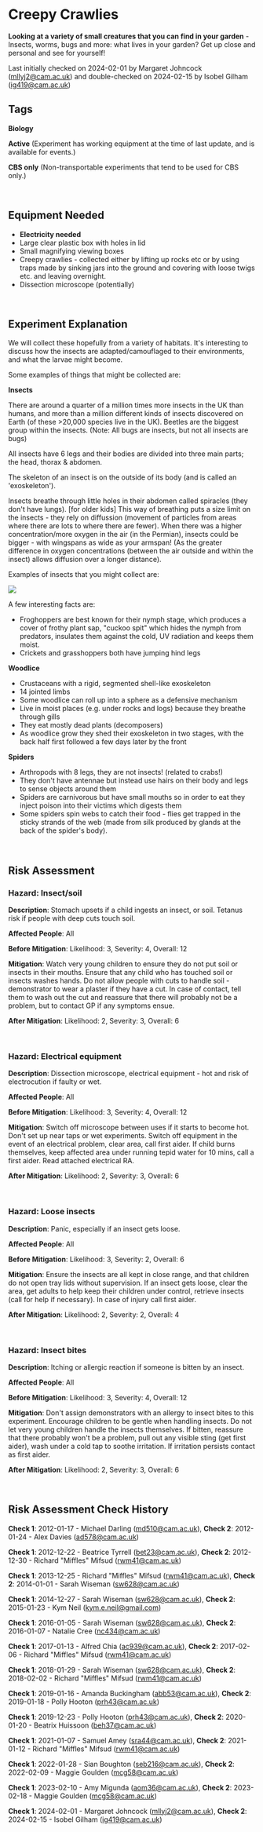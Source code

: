 # Creepy Crawlies

**Looking at a variety of small creatures that you can find in your garden** - Insects, worms, bugs and more: what lives in your garden? Get up close and personal and see for yourself!

Last initially checked on 2024-02-01 by Margaret Johncock (mllyj2@cam.ac.uk) and double-checked on 2024-02-15 by Isobel Gilham  (ig419@cam.ac.uk)

## Tags
<!--- Start Tags (DO NOT REMOVE THIS COMMENT) --->

**Biology**

**Active** (Experiment has working equipment at the time of last update, and is available for events.)

**CBS only** (Non-transportable experiments that tend to be used for CBS only.)
<!--- End Tags (DO NOT REMOVE THIS COMMENT) --->

<br/>

## Equipment Needed 
- **Electricity needed**
- Large clear plastic box with holes in lid
- Small magnifying viewing boxes
- Creepy crawlies - collected either by lifting up rocks etc or by using traps made by sinking jars into the ground and covering with loose twigs etc. and leaving overnight.
- Dissection microscope (potentially)

<br/>

## Experiment Explanation 

We will collect these hopefully from a variety of habitats. It's interesting to discuss how the insects are adapted/camouflaged to their environments, and what the larvae might become.

Some examples of things that might be collected are:

**Insects**

There are around a quarter of a million times more insects in the UK than humans, and more than a million different kinds of insects discovered on Earth (of these >20,000 species live in the UK). Beetles are the biggest group within the insects. (Note: All bugs are insects, but not all insects are bugs) 

All insects have 6 legs and their bodies are divided into three main parts; the head, thorax & abdomen.

The skeleton of an insect is on the outside of its body (and is called an 'exoskeleton').

Insects breathe through little holes in their abdomen called spiracles (they don't have lungs). [for older kids] This way of breathing puts a size limit on the insects - they rely on diffussion (movement of particles from areas where there are lots to where there are fewer). When there was a higher concentration/more oxygen in the air (in the Permian), insects could be bigger - with wingspans as wide as your armspan! (As the greater difference in oxygen concentrations (between the air outside and within the insect) allows diffusion over a longer distance).

Examples of insects that you might collect are:

![](http://www.srcf.ucam.org/chaos/sites/default/files/creepycrawlies1.jpg)

A few interesting facts are:
- Froghoppers are best known for their nymph stage, which produces a cover of frothy plant sap, "cuckoo spit" which hides the nymph from predators, insulates them against the cold, UV radiation and keeps them moist.
- Crickets and grasshoppers both have jumping hind legs

**Woodlice**
- Crustaceans with a rigid, segmented shell-like exoskeleton
- 14 jointed limbs
- Some woodlice can roll up into a sphere as a defensive mechanism
- Live in moist places (e.g. under rocks and logs) because they breathe through gills
- They eat mostly dead plants (decomposers)
- As woodlice grow they shed their exoskeleton in two stages, with the back half first followed a few days later by the front

**Spiders**
- Arthropods with 8 legs, they are not insects! (related to crabs!)
- They don't have antennae but instead use hairs on their body and legs to sense objects around them
- Spiders are carnivorous but have small mouths so in order to eat they inject poison into their victims which digests them
- Some spiders spin webs to catch their food - flies get trapped in the sticky strands of the web (made from silk produced by glands at the back of the spider's body).

<br/>

## Risk Assessment

### **Hazard**: Insect/soil

**Description**: Stomach upsets if a child ingests an insect, or soil. Tetanus risk if people with deep cuts touch soil.

**Affected People**: All

**Before Mitigation**: Likelihood: 3, Severity: 4, Overall: 12

**Mitigation**: Watch very young children to ensure they do not put soil or insects in their mouths. Ensure that any child who has touched soil or insects washes hands. Do not allow people with cuts to handle soil - demonstrator to wear a plaster if they have a cut.
In case of contact, tell them to wash out the cut and reassure that there will probably not be a problem, but to contact GP if any symptoms ensue.

**After Mitigation**: Likelihood: 2, Severity: 3, Overall: 6

<br/>

### **Hazard**: Electrical equipment

**Description**: Dissection microscope, electrical equipment - hot and risk of electrocution if faulty or wet.

**Affected People**: All

**Before Mitigation**: Likelihood: 3, Severity: 4, Overall: 12

**Mitigation**: Switch off microscope between uses if it starts to become hot. Don't set up near taps or wet experiments.
Switch off equipment in the event of an electrical problem, clear area, call first aider. If child burns themselves, keep affected area under running tepid water for 10 mins, call a first aider. Read attached electrical RA.

**After Mitigation**: Likelihood: 2, Severity: 3, Overall: 6

<br/>

### **Hazard**: Loose insects

**Description**: Panic, especially if an insect gets loose.

**Affected People**: All

**Before Mitigation**: Likelihood: 3, Severity: 2, Overall: 6

**Mitigation**: Ensure the insects are all kept in close range, and that children do not open tray lids without supervision. If an insect gets loose, clear the area, get adults to help keep their children under control, retrieve insects (call for help if necessary). In case of injury call first aider.

**After Mitigation**: Likelihood: 2, Severity: 2, Overall: 4

<br/>

### **Hazard**: Insect bites

**Description**: Itching or allergic reaction if someone is bitten by an insect.

**Affected People**: All

**Before Mitigation**: Likelihood: 3, Severity: 4, Overall: 12

**Mitigation**: Don't assign demonstrators with an allergy to insect bites to this experiment. Encourage children to be gentle when handling insects. Do not let very young children handle the insects themselves.
If bitten, reassure that there probably won't be a problem, pull out any visible sting (get first aider), wash under a cold tap to soothe irritation. If irritation persists contact as first aider.

**After Mitigation**: Likelihood: 2, Severity: 3, Overall: 6

<br/>

## Risk Assessment Check History 

**Check 1**: 2012-01-17 - Michael Darling (md510@cam.ac.uk), **Check 2**: 2012-01-24 - Alex Davies (ad578@cam.ac.uk)

**Check 1**: 2012-12-22 - Beatrice Tyrrell (bet23@cam.ac.uk), **Check 2**: 2012-12-30 - Richard "Miffles" Mifsud (rwm41@cam.ac.uk)

**Check 1**: 2013-12-25 - Richard "Miffles" Mifsud (rwm41@cam.ac.uk), **Check 2**: 2014-01-01 - Sarah Wiseman (sw628@cam.ac.uk)

**Check 1**: 2014-12-27 - Sarah Wiseman (sw628@cam.ac.uk), **Check 2**: 2015-01-23 - Kym Neil (kym.e.neil@gmail.com)

**Check 1**: 2016-01-05 - Sarah Wiseman (sw628@cam.ac.uk), **Check 2**: 2016-01-07 - Natalie Cree (nc434@cam.ac.uk)

**Check 1**: 2017-01-13 - Alfred Chia (ac939@cam.ac.uk), **Check 2**: 2017-02-06 - Richard "Miffles" Mifsud (rwm41@cam.ac.uk)

**Check 1**: 2018-01-29 - Sarah Wiseman (sw628@cam.ac.uk), **Check 2**: 2018-02-02 - Richard "Miffles" Mifsud (rwm41@cam.ac.uk)

**Check 1**: 2019-01-16 - Amanda Buckingham (abb53@cam.ac.uk), **Check 2**: 2019-01-18 - Polly Hooton (prh43@cam.ac.uk)

**Check 1**: 2019-12-23 - Polly Hooton (prh43@cam.ac.uk), **Check 2**: 2020-01-20 - Beatrix Huissoon (beh37@cam.ac.uk)

**Check 1**: 2021-01-07 - Samuel Amey (sra44@cam.ac.uk), **Check 2**: 2021-01-12 - Richard "Miffles" Mifsud (rwm41@cam.ac.uk)

**Check 1**: 2022-01-28 - Sian Boughton (seb216@cam.ac.uk), **Check 2**: 2022-02-09 - Maggie Goulden (mcg58@cam.ac.uk)

**Check 1**: 2023-02-10 - Amy Migunda (aom36@cam.ac.uk), **Check 2**: 2023-02-18 - Maggie Goulden (mcg58@cam.ac.uk)

**Check 1**: 2024-02-01 - Margaret Johncock (mllyj2@cam.ac.uk), **Check 2**: 2024-02-15 - Isobel Gilham (ig419@cam.ac.uk)
